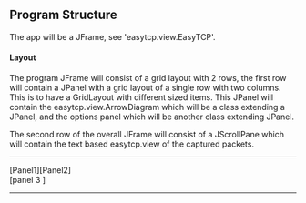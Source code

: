 ## Program Structure

The app will be a JFrame, see 'easytcp.view.EasyTCP'. 


#### Layout
The program JFrame will consist of a grid layout with 2 rows,
the first row will contain a JPanel with a grid layout of a single row with two columns.
This is to have a GridLayout with different sized items. This JPanel will contain
the easytcp.view.ArrowDiagram which will be a class extending a JPanel, and the options panel which
will be another class extending JPanel.

The second row of the overall JFrame will consist of a JScrollPane which will
contain the text based easytcp.view of the captured packets.




____
[Panel1][Panel2] \
[panel 3       ]

____